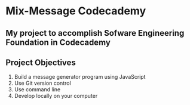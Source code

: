 # Mix-Message Codecademy

## My project to accomplish Sofware Engineering Foundation in Codecademy

## Project Objectives
1. Build a message generator program using JavaScript
2. Use Git version control
3. Use command line
4. Develop locally on your computer